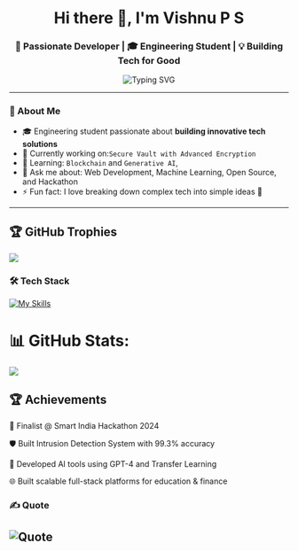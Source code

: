 <h1 align="center">Hi there 👋, I'm Vishnu P S</h1>
<h3 align="center">🚀 Passionate Developer | 🎓 Engineering Student | 💡 Building Tech for Good</h3>

<p align="center">
  <img src="https://readme-typing-svg.herokuapp.com?font=Fira+Code&size=24&pause=1000&center=true&vCenter=true&width=435&lines=Full+Stack+Web+Developer;AI+%7C+ML+Enthusiast;Open+Source+Contributor;Lifelong+Learner" alt="Typing SVG" />
</p>

---

### 💫 About Me

- 🎓 Engineering student passionate about **building innovative tech solutions**
- 🔭 Currently working on:`Secure Vault with Advanced Encryption`
- 🌱 Learning: `Blockchain` and `Generative AI`,
- 💬 Ask me about: Web Development, Machine Learning, Open Source, and Hackathon
- ⚡ Fun fact: I love breaking down complex tech into simple ideas 🌱

---
## 🏆 GitHub Trophies
![](https://github-profile-trophy.vercel.app/?username=Vishnups08&theme=default&no-frame=false&no-bg=false&margin-w=4)

### 🛠️ Tech Stack
[![My Skills](https://skillicons.dev/icons?i=html,css,js,python,java,react,nodejs,php,mysql,mongodb,git,github,vscode,figma,xampp,aws,docker,jenkins,flutter,firebase)](https://skillicons.dev)

# 📊 GitHub Stats:
![](https://nirzak-streak-stats.vercel.app/?user=Vishnups08&theme=merko&hide_border=false)<br/>

## 🏆 Achievements
🥇 Finalist @ Smart India Hackathon 2024

🛡️ Built Intrusion Detection System with 99.3% accuracy

🧠 Developed AI tools using GPT-4 and Transfer Learning

🌐 Built scalable full-stack platforms for education & finance


### ✍️ Quote
![Quote](https://quotes-github-readme.vercel.app/api?quote=The%20best%20way%20to%20predict%20the%20future%20is%20to%20create%20it.&theme=default&animation=grow_out_in&layout=default&font=default&type=horizontal&author=)
---

